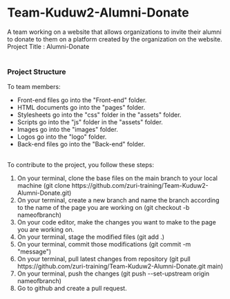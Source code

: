 # Team-Kuduw2-Alumni-Donate

A team working on a website that allows organizations to invite their alumni to donate to them on a platform created by the organization on the website.<br>
Project Title : Alumni-Donate
<br>
<br>

<h3>Project Structure</h3>
To team members:<br>
<ul>
  <li>
    Front-end files go into the "Front-end" folder.
  </li>
  <li>
    HTML documents go into the "pages" folder.
  </li>
  <li>
    Stylesheets go into the "css" folder in the "assets" folder.
  </li>
  <li>
    Scripts go into the "js" folder in the "assets" folder.
  </li>
  <li>
    Images go into the "images" folder.
  </li>
  <li>
    Logos go into the "logo" folder.
  </li>
  <li>
    Back-end files go into the "Back-end" folder.
  </li>
 
</ul>
<br>
To contribute to the project, you follow these steps:<br>
<ol>
  <li>
    On your terminal, clone the base files on the main branch to your local machine (git clone  https://github.com/zuri-training/Team-Kuduw2-Alumni-Donate.git)
  </li>
  <li>
    On your terminal, create a new branch and name the branch according to the name of the page you are working on (git checkout -b nameofbranch)
  </li>
  <li>
    On your code editor, make the changes you want to make to the page you are working on.
  </li>
  <li>
    On your terminal, stage the modified files (git add .)
  </li>
  <li>
    On your terminal, commit those modifications (git commit -m "message")
  </li>
  <li>
    On your terminal, pull latest changes from repository (git pull https://github.com/zuri-training/Team-Kuduw2-Alumni-Donate.git main)
  </li>
  <li>
    On your terminal, push the changes (git push  --set-upstream origin nameofbranch)
  </li>
  <li>
    Go to github and create a pull request.
  </li>
</ol>
